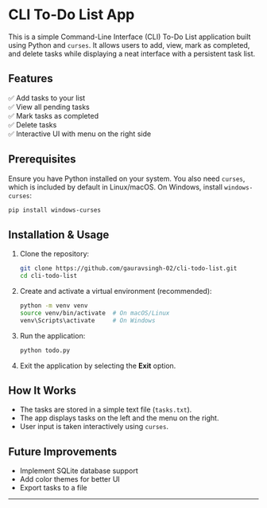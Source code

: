 # CLI To-Do List App

This is a simple Command-Line Interface (CLI) To-Do List application built using Python and `curses`. It allows users to add, view, mark as completed, and delete tasks while displaying a neat interface with a persistent task list.

## Features

✅ Add tasks to your list  
✅ View all pending tasks  
✅ Mark tasks as completed  
✅ Delete tasks  
✅ Interactive UI with menu on the right side

## Prerequisites

Ensure you have Python installed on your system. You also need `curses`, which is included by default in Linux/macOS. On Windows, install `windows-curses`:

```bash
pip install windows-curses
```

## Installation & Usage

1. Clone the repository:

    ```bash
    git clone https://github.com/gauravsingh-02/cli-todo-list.git
    cd cli-todo-list
    ```

2. Create and activate a virtual environment (recommended):

    ```bash
    python -m venv venv
    source venv/bin/activate  # On macOS/Linux
    venv\Scripts\activate     # On Windows
    ```
    
3. Run the application:

    ```bash
    python todo.py
    ```

4. Exit the application by selecting the **Exit** option.

## How It Works

-   The tasks are stored in a simple text file (`tasks.txt`).
-   The app displays tasks on the left and the menu on the right.
-   User input is taken interactively using `curses`.

## Future Improvements

-   Implement SQLite database support
-   Add color themes for better UI
-   Export tasks to a file

---
